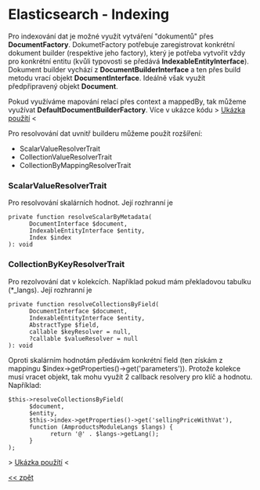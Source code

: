 # Elasticsearch - Indexing

Pro indexování dat je možné využít vytváření "dokumentů" přes **DocumentFactory**.
DokumetFactory potřebuje zaregistrovat konkrétní dokument builder (respektive jeho factory), který je potřeba vytvořit
vždy pro konkrétní entitu (kvůli typovosti se předává **IndexableEntityInterface**). Dokument builder vychází z 
**DocumentBuilderInterface** a ten přes build metodu vrací objekt **DocumentInterface**. Ideálně však využít 
předpřipravený objekt **Document**.

Pokud využíváme mapování relací přes context a mappedBy, tak můžeme využívat **DefaultDocumentBuilderFactory**.
Více v ukázce kódu []() > [Ukázka použítí](../../../examples/indexData.php) <

Pro resolvování dat uvnitř builderu můžeme použít rozšíření:

- ScalarValueResolverTrait
- CollectionValueResolverTrait
- CollectionByMappingResolverTrait

### ScalarValueResolverTrait
Pro resolvování skalárních hodnot. Její rozhranní je

`````
private function resolveScalarByMetadata(
      DocumentInterface $document,
      IndexableEntityInterface $entity,
      Index $index
): void
`````

### CollectionByKeyResolverTrait
Pro rezolvování dat v kolekcích. Například pokud mám překladovou tabulku (*_langs).
Její rozhranní je

`````
private function resolveCollectionsByField(
      DocumentInterface $document,
      IndexableEntityInterface $entity,
      AbstractType $field,
      callable $keyResolver = null,
      ?callable $valueResolver = null
): void
`````
Oproti skalárním hodnotám předávám konkrétní field (ten získám z mappingu $index->getProperties()->get('parameters')).
Protože kolekce musí vracet objekt, tak mohu využít 2 callback resolvery pro klíč a hodnotu.
Například:
`````
$this->resolveCollectionsByField(
      $document,
      $entity,
      $this->index->getProperties()->get('sellingPriceWithVat'),
      function (AmproductsModuleLangs $langs) {
            return '@' . $langs->getLang();
      }
);
`````

[]() > [Ukázka použítí](../../../examples/indexData.php) <

[<< zpět](../../../README.md)
